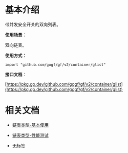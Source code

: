 # 基本介绍

带并发安全开关的双向列表。

**使用场景**：

双向链表。

**使用方式：**

```
import "github.com/gogf/gf/v2/container/glist"
```

**接口文档**：

[https://pkg.go.dev/github.com/gogf/gf/v2/container/glist](https://pkg.go.dev/github.com/gogf/gf/v2/container/glist)

# 相关文档

- [链表类型-基本使用](/docs/组件列表/数据结构/链表类型-glist/链表类型-基本使用)
- [链表类型-性能测试](/docs/组件列表/数据结构/链表类型-glist/链表类型-性能测试)

- 无标签